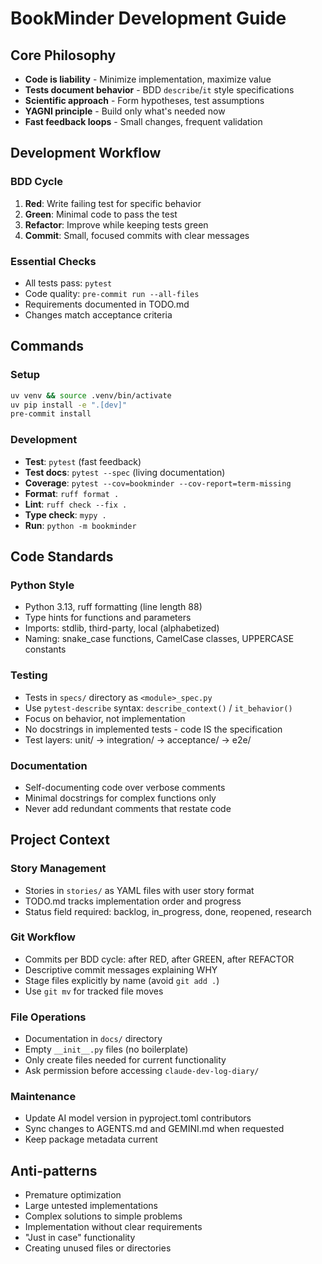 # BookMinder Development Guide

## Core Philosophy
- **Code is liability** - Minimize implementation, maximize value
- **Tests document behavior** - BDD `describe`/`it` style specifications
- **Scientific approach** - Form hypotheses, test assumptions
- **YAGNI principle** - Build only what's needed now
- **Fast feedback loops** - Small changes, frequent validation

## Development Workflow

### BDD Cycle
1. **Red**: Write failing test for specific behavior
2. **Green**: Minimal code to pass the test  
3. **Refactor**: Improve while keeping tests green
4. **Commit**: Small, focused commits with clear messages

### Essential Checks
- All tests pass: `pytest`
- Code quality: `pre-commit run --all-files` 
- Requirements documented in TODO.md
- Changes match acceptance criteria

## Commands

### Setup
```bash
uv venv && source .venv/bin/activate
uv pip install -e ".[dev]"
pre-commit install
```

### Development
- **Test**: `pytest` (fast feedback)
- **Test docs**: `pytest --spec` (living documentation)
- **Coverage**: `pytest --cov=bookminder --cov-report=term-missing`
- **Format**: `ruff format .`
- **Lint**: `ruff check --fix .`
- **Type check**: `mypy .`
- **Run**: `python -m bookminder`

## Code Standards

### Python Style
- Python 3.13, ruff formatting (line length 88)
- Type hints for functions and parameters
- Imports: stdlib, third-party, local (alphabetized)
- Naming: snake_case functions, CamelCase classes, UPPERCASE constants

### Testing
- Tests in `specs/` directory as `<module>_spec.py`
- Use `pytest-describe` syntax: `describe_context()` / `it_behavior()`
- Focus on behavior, not implementation
- No docstrings in implemented tests - code IS the specification
- Test layers: unit/ → integration/ → acceptance/ → e2e/

### Documentation
- Self-documenting code over verbose comments
- Minimal docstrings for complex functions only
- Never add redundant comments that restate code

## Project Context

### Story Management
- Stories in `stories/` as YAML files with user story format
- TODO.md tracks implementation order and progress
- Status field required: backlog, in_progress, done, reopened, research

### Git Workflow  
- Commits per BDD cycle: after RED, after GREEN, after REFACTOR
- Descriptive commit messages explaining WHY
- Stage files explicitly by name (avoid `git add .`)
- Use `git mv` for tracked file moves

### File Operations
- Documentation in `docs/` directory
- Empty `__init__.py` files (no boilerplate)
- Only create files needed for current functionality
- Ask permission before accessing `claude-dev-log-diary/`

### Maintenance
- Update AI model version in pyproject.toml contributors
- Sync changes to AGENTS.md and GEMINI.md when requested
- Keep package metadata current

## Anti-patterns
- Premature optimization
- Large untested implementations  
- Complex solutions to simple problems
- Implementation without clear requirements
- "Just in case" functionality
- Creating unused files or directories
